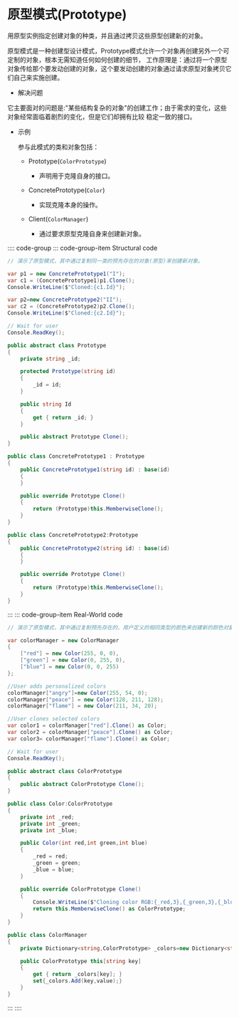 # 原型模式(Prototype)

用原型实例指定创建对象的种类，并且通过拷贝这些原型创建新的对象。

原型模式是一种创建型设计模式，Prototype模式允许一个对象再创建另外一个可定制的对象，根本无需知道任何如何创建的细节，
工作原理是：通过将一个原型对象传给那个要发动创建的对象，这个要发动创建的对象通过请求原型对象拷贝它们自己来实施创建。

- 解决问题

它主要面对的问题是:"某些结构复杂的对象"的创建工作；由于需求的变化，这些对象经常面临着剧烈的变化，但是它们却拥有比较
稳定一致的接口。

- 示例

  参与此模式的类和对象包括：

  - Prototype(`ColorPrototype`)
    - 声明用于克隆自身的接口。

  - ConcretePrototype(`Color`)
    - 实现克隆本身的操作。

  - Client(`ColorManager`)
    - 通过要求原型克隆自身来创建新对象。

:::: code-group
::: code-group-item Structural code

```cs
// 演示了原型模式，其中通过复制同一类的预先存在的对象(原型)来创建新对象。

var p1 = new ConcretePrototype1("I");
var c1 = (ConcretePrototype1)p1.Clone();
Console.WriteLine($"Cloned:{c1.Id}");

var p2=new ConcretePrototype2("II");
var c2 = (ConcretePrototype2)p2.Clone();
Console.WriteLine($"Cloned:{c2.Id}");

// Wait for user
Console.ReadKey();

public abstract class Prototype
{
    private string _id;

    protected Prototype(string id)
    {
        _id = id;
    }

    public string Id
    {
        get { return _id; }
    }

    public abstract Prototype Clone();
}

public class ConcretePrototype1 : Prototype
{
    public ConcretePrototype1(string id) : base(id)
    {
    }

    public override Prototype Clone()
    {
        return (Prototype)this.MemberwiseClone();
    }
}

public class ConcretePrototype2:Prototype
{
    public ConcretePrototype2(string id) : base(id)
    {
    }

    public override Prototype Clone()
    {
        return (Prototype)this.MemberwiseClone();
    }
}
```

:::
::: code-group-item Real-World code

```cs
// 演示了原型模式，其中通过复制预先存在的、用户定义的相同类型的颜色来创建新的颜色对象。

var colorManager = new ColorManager
{
    ["red"] = new Color(255, 0, 0),
    ["green"] = new Color(0, 255, 0),
    ["blue"] = new Color(0, 0, 255)
};

//User adds personalized colors
colorManager["angry"]=new Color(255, 54, 0);
colorManager["peace"] = new Color(128, 211, 128);
colorManager["flame"] = new Color(211, 34, 20);

//User clones selected colors
var color1 = colorManager["red"].Clone() as Color;
var color2 = colorManager["peace"].Clone() as Color;
var color3= colorManager["flame"].Clone() as Color;

// Wait for user
Console.ReadKey();

public abstract class ColorPrototype
{
    public abstract ColorPrototype Clone();
}

public class Color:ColorPrototype
{
    private int _red;
    private int _green;
    private int _blue;

    public Color(int red,int green,int blue)
    {
        _red = red;
        _green = green;
        _blue = blue;
    }

    public override ColorPrototype Clone()
    {
        Console.WriteLine($"Cloning color RGB:{_red,3},{_green,3},{_blue,3}");
        return this.MemberwiseClone() as ColorPrototype;
    }
}

public class ColorManager
{
    private Dictionary<string,ColorPrototype> _colors=new Dictionary<string,ColorPrototype>();

    public ColorPrototype this[string key]
    {
        get { return _colors[key]; }
        set{_colors.Add(key,value);}
    }
}
```

:::
::::
